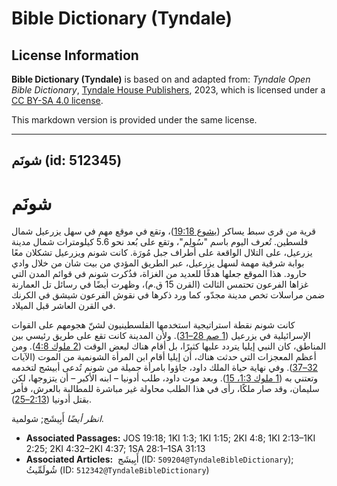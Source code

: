 # Bible Dictionary (Tyndale)

## License Information

**Bible Dictionary (Tyndale)** is based on and adapted from: _Tyndale Open Bible Dictionary_, [Tyndale House Publishers](https://tyndaleopenresources.com/), 2023, which is licensed under a [CC BY-SA 4.0 license](https://creativecommons.org/licenses/by-sa/4.0/legalcode.en).

This markdown version is provided under the same license.



--------------------------------

## شونَم (id: 512345)

شونَم
=====

قرية من قرى سبط يساكر ([يشوع 19:18](https://ref.ly/Josh19:18))، وتقع في موقع مهم في سهل يزرعيل شمال فلسطين. تُعرف اليوم باسم "سُولِم"، وتقع على بُعد نحو 5\.6 كيلومترات شمال مدينة يزرعيل، على التلال الواقعة على أطراف جبل مُورَة. كانت شونم ويزرعيل تشكلان معًا بوابة شرقية مهمة لسهل يزرعيل، عبر الطريق المؤدي من بيت شان من خلال وادي حارود. هذا الموقع جعلها هدفًا للعديد من الغزاة، فذُكرت شونم في قوائم المدن التي غزاها الفرعون تحتمس الثالث (القرن 15 ق.م)، وظهرت أيضًا في رسائل تل العمارنة ضمن مراسلات تخص مدينة مجدّو، كما ورد ذكرها في نقوش الفرعون شيشق في الكرنك في القرن العاشر قبل الميلاد.

كانت شونم نقطة استراتيجية استخدمها الفلسطينيون لشنّ هجومهم على القوات الإسرائيلية في يزرعيل ([1 صم 28–31](https://ref.ly/1Sam28:1-1Sam31:13)). ولأن المدينة كانت تقع على طريق رئيسي بين المناطق، كان النبي إيليا يتردد عليها كثيرًا، بل أقام هناك لبعض الوقت ([2 ملوك 4:8](https://ref.ly/2Kgs4:8)). ومن أعظم المعجزات التي حدثت هناك، أن إيليا أقام ابن المرأة الشونمية من الموت (الآيات [32–37](https://ref.ly/2Kgs4:32-2Kgs4:37)). وفي نهاية حياة الملك داود، جاؤوا بامرأة جميلة من شونم تُدعى أبيشج لتخدمه وتعتني به ([1 ملوك 1:3، 15](https://ref.ly/1Kgs1:3,1Kgs1:15)). وبعد موت داود، طلب أدونيا – ابنه الأكبر – أن يتزوجها، لكن سليمان، وقد صار ملكًا، رأى في هذا الطلب محاولة غير مباشرة للمطالبة بالعرش، فأمر بقتل أدونيا ([2:13–25](https://ref.ly/1Kgs2:13-1Kgs2:25)).

*انظر أيضًا* أَبِيشَج; شولمية.

* **Associated Passages:** JOS 19:18; 1KI 1:3; 1KI 1:15; 2KI 4:8; 1KI 2:13–1KI 2:25; 2KI 4:32–2KI 4:37; 1SA 28:1–1SA 31:13
* **Associated Articles:**  أَبِيشَج (ID: `509204@TyndaleBibleDictionary`); شُولَمِّيثُ (ID: `512342@TyndaleBibleDictionary`)

